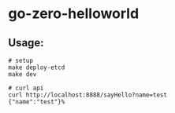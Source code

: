 # go-zero-helloworld

## Usage:
```
# setup
make deploy-etcd
make dev

# curl api
curl http://localhost:8888/sayHello?name=test
{"name":"test"}%   
```
